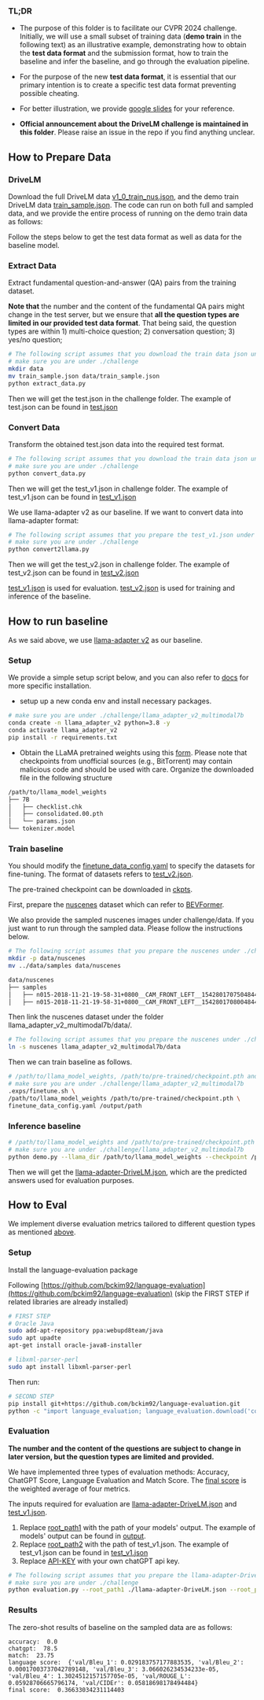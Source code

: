 ### TL;DR
* The purpose of this folder is to facilitate our CVPR 2024 challenge. Initially, we will use a small subset of training data (**demo train** in the following text) as an illustrative example, demonstrating how to obtain the **test data format** and the submission format, how to train the baseline and infer the baseline, and go through the evaluation pipeline. 

* For the purpose of the new **test data format**, it is essential that our primary intention is to create a specific test data format preventing possible cheating. 

<!-- > * Subsequently, we will demonstrate the process of conducting evaluations, encompassing the baseline methodology. -->

* For better illustration, we provide [google slides](https://docs.google.com/presentation/d/1bicxoR_L3t05p5xw-qZM0Dj5KdJhjynqLM0Rck0qdcI/edit?usp=sharing) for your reference. 

* **Official announcement about the DriveLM challenge is maintained in this folder**. Please raise an issue in the repo if you find anything unclear.

## How to Prepare Data

### DriveLM
Download the full DriveLM data [v1_0_train_nus.json](https://drive.google.com/file/d/1LK7pYHytv64neN1626u6eTQBy1Uf4IQH/view?usp=sharing), and the demo train DriveLM data [train_sample.json](https://drive.google.com/file/d/1pDikp6xoZGdyUS75qCqCM-Bh5-DWLyj-/view?usp=drive_link).
The code can run on both full and sampled data, and we provide the entire process of running on the demo train data as follows:

Follow the steps below to get the test data format as well as data for the baseline model.

### Extract Data

Extract fundamental question-and-answer (QA) pairs from the training dataset. 

**Note that** the number and the content of the fundamental QA pairs might change in the test server, but we ensure that **all the question types are limited in our provided test data format**. That being said, the question types are within 1) multi-choice question; 2) conversation question; 3) yes/no question;

```bash
# The following script assumes that you download the train data json under ./challenge/data
# make sure you are under ./challenge
mkdir data
mv train_sample.json data/train_sample.json
python extract_data.py
```
Then we will get the test.json in the challenge folder. The example of test.json can be found in [test.json](test.json)

### Convert Data

Transform the obtained test.json data into the required test format.

```bash
# The following script assumes that you download the train data json under ./challenge/data
# make sure you are under ./challenge
python convert_data.py
```
Then we will get the test_v1.json in challenge folder. The example of test_v1.json can be found in [test_v1.json](test_v1.json)

We use llama-adapter v2 as our baseline. If we want to convert data into llama-adapter format:
```bash
# The following script assumes that you prepare the test_v1.json under ./challenge
# make sure you are under ./challenge
python convert2llama.py
```
Then we will get the test_v2.json in challenge folder. The example of test_v2.json can be found in [test_v2.json](test_v2.json)

[test_v1.json](test_v1.json) is used for evaluation. [test_v2.json](test_v2.json) is used for training and inference of the baseline.

## How to run baseline

As we said above, we use [llama-adapter v2](https://github.com/OpenGVLab/LLaMA-Adapter/tree/main/llama_adapter_v2_multimodal7b) as our baseline.

### Setup
We provide a simple setup script below, and you can also refer to [docs](llama_adapter_v2_multimodal7b/README.md#L9) for more specific installation.
* setup up a new conda env and install necessary packages.
```bash
# make sure you are under ./challenge/llama_adapter_v2_multimodal7b
conda create -n llama_adapter_v2 python=3.8 -y
conda activate llama_adapter_v2
pip install -r requirements.txt
```

* Obtain the LLaMA pretrained weights using this [form](https://docs.google.com/forms/d/e/1FAIpQLSfqNECQnMkycAp2jP4Z9TFX0cGR4uf7b_fBxjY_OjhJILlKGA/viewform?usp=send_form). Please note that checkpoints from unofficial sources (e.g., BitTorrent) may contain malicious code and should be used with care. Organize the downloaded file in the following structure
```bash
/path/to/llama_model_weights
├── 7B
│   ├── checklist.chk
│   ├── consolidated.00.pth
│   └── params.json
└── tokenizer.model
```

### Train baseline
You should modify the [finetune_data_config.yaml](llama_adapter_v2_multimodal7b/finetune_data_config.yaml#L2) to specify the datasets for fine-tuning. 
The format of datasets refers to [test_v2.json](test_v2.json). 

The pre-trained checkpoint can be downloaded in [ckpts](https://github.com/OpenGVLab/LLaMA-Adapter/releases/tag/v.2.0.0).

First, prepare the [nuscenes](https://www.nuscenes.org/) dataset which can refer to [BEVFormer](https://github.com/fundamentalvision/BEVFormer/blob/master/docs/prepare_dataset.md). 

We also provide the sampled nuscenes images under challenge/data. If you just want to run through the sampled data. Please follow the instructions below.

```bash
# The following script assumes that you prepare the nuscenes under ./challenge/llama_adapter_v2_multimodal7b
mkdir -p data/nuscenes
mv ../data/samples data/nuscenes
```

```bash
data/nuscenes                                    
├── samples                           
│   ├── n015-2018-11-21-19-58-31+0800__CAM_FRONT_LEFT__1542801707504844.jpg 
│   ├── n015-2018-11-21-19-58-31+0800__CAM_FRONT_LEFT__1542801708004844.jpg
```

Then link the nuscenes dataset under the folder llama_adapter_v2_multimodal7b/data/. 
```bash
# The following script assumes that you prepare the nuscenes under ./challenge
ln -s nuscenes llama_adapter_v2_multimodal7b/data
```

Then we can train baseline as follows. 
```bash
# /path/to/llama_model_weights, /path/to/pre-trained/checkpoint.pth and /output/path need to be modified by your path
# make sure you are under ./challenge/llama_adapter_v2_multimodal7b
.exps/finetune.sh \
/path/to/llama_model_weights /path/to/pre-trained/checkpoint.pth \
finetune_data_config.yaml /output/path
```

### Inference baseline

```bash
# /path/to/llama_model_weights and /path/to/pre-trained/checkpoint.pth need to be modified by your path
# make sure you are under ./challenge/llama_adapter_v2_multimodal7b
python demo.py --llama_dir /path/to/llama_model_weights --checkpoint /path/to/pre-trained/checkpoint.pth --data ../test_v2.json  --output ../llama-adapter-DriveLM.json
```
Then we will get the [llama-adapter-DriveLM.json](llama-adapter-DriveLM.json), which are the predicted answers used for evaluation purposes.


## How to Eval

We implement diverse evaluation metrics tailored to different question types as mentioned [above](https://github.com/OpenDriveLab/DriveLM-private/blob/test/challenge/README.md?plain=1#L19).

### Setup
Install the language-evaluation package

Following [https://github.com/bckim92/language-evaluation](https://github.com/bckim92/language-evaluation) (skip the FIRST STEP if related libraries are already installed)

```bash
# FIRST STEP
# Oracle Java
sudo add-apt-repository ppa:webupd8team/java
sudo apt upadte
apt-get install oracle-java8-installer

# libxml-parser-perl
sudo apt install libxml-parser-perl
```
Then run:
```bash
# SECOND STEP
pip install git+https://github.com/bckim92/language-evaluation.git
python -c "import language_evaluation; language_evaluation.download('coco')"
```

### Evaluation
**The number and the content of the questions are subject to change in later version, but the question types are limited and provided.**

We have implemented three types of evaluation methods: Accuracy, ChatGPT Score, Language Evaluation and Match Score. The [final score](evaluation.py#L157) is the weighted average of four metrics.

The inputs required for evaluation are [llama-adapter-DriveLM.json](llama-adapter-DriveLM.json) and [test_v1.json](test_v1.json).

1. Replace [root_path1](evaluation.py#L97) with the path of your models' output. The example of models' output can be found in [output](llama-adapter-DriveLM.json).
2. Replace [root_path2](evaluation.py#L101) with the path of test_v1.json. The example of test_v1.json can be found in [test_v1.json](test_v1.json)
3. Replace [API-KEY](chatgpt.py#L17) with your own chatGPT api key.

```bash
# The following script assumes that you prepare the llama-adapter-DriveLM.json and test_v1.json under ./challenge
# make sure you are under ./challenge
python evaluation.py --root_path1 ./llama-adapter-DriveLM.json --root_path2 ./test_v1.json
```

### Results
The zero-shot results of baseline on the sampled data are as follows:
```
accuracy:  0.0
chatgpt:  78.5
match:  23.75
language score:  {'val/Bleu_1': 0.029183757177883535, 'val/Bleu_2': 0.00017003737042789148, 'val/Bleu_3': 3.066026234534233e-05, 'val/Bleu_4': 1.3024512157157705e-05, 'val/ROUGE_L': 0.05928706665796174, 'val/CIDEr': 0.05818698178494484}
final score:  0.36633034231114403
```


